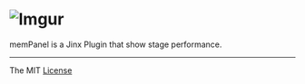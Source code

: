 # ![Imgur](http://i.imgur.com/FHjshUv.png)

memPanel is a Jinx Plugin that show stage performance.

---------------------------------

The MIT [License](https://raw.githubusercontent.com/webcaetano/memPanel/master/LICENSE.md)
